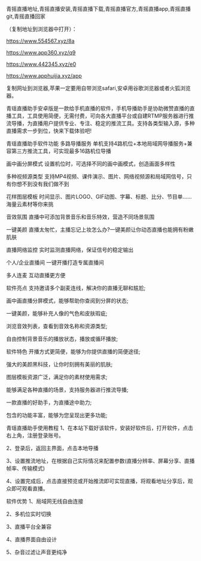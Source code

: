 青摇直播地址,青摇直播安装,青摇直播下载,青摇直播官方,青摇直播app,青摇直播git,青摇直播回家


（复制地址到浏览器中打开）：

https://www.554567.xyz/8a

https://www.app360.xyz/q9

https://www.442345.xyz/e0

https://www.apphuijia.xyz/app

复制网址到浏览器,苹果一定要用自带浏览safari,安卓用谷歌浏览器或者火狐浏览器。

青瑶直播助手安卓版是一款给手机直播的软件，手机导播助手是协助微赞直播的直播工具，工具使用简便，无需付费，可向各大直播平台或自建RTMP服务器进行推流导播，为直播用户提供专业、专注、稳定的推流工具。支持各类型输入源，多种直播需求一步到位，快来下载体验吧!



青瑶直播助手软件功能
多路导播服务 单机支持4路机位+本地局域网导播服务+兼容第三方推流工具，可实现最多16路机位导播

画中画分屏模式 设置机位时，可选择不同的画中画模式，创造画面多样性

多种视频源类型 支持MP4视频、课件演示、图片、网络视频源和局域网信号，只有你想不到没有我们做不到

花样图层模板 时间显示、图片LOGO、GIF动图、字幕、标题、比分、节目单......海量云素材等你来挑

音效氛围 直播中可添加背景音乐和音乐特效，营造不同场景氛围

一键美颜 直播太匆忙，主播忘记上妆怎么办?一键美颜让你动态直播也能拥有粉嫩肌肤

直播网络监控 实时监测直播网络，保证信号的稳定输出

个人/企业直播间 一键开播打造专属直播间

多人连麦 互动直播更方便

软件亮点
支持邀请多个副麦连线，解决你的直播无聊和尴尬;

画中画直播分屏模式，能够帮助你查阅到分屏的状态;

一键美颜，能够补充人像的气色和皮肤瑕疵;

浏览音效列表，查看到音效名称和资源类型;

自由控制背景音乐的播放状态，播放或循环播放;

软件特色
开播方式更简便，能够为你提供直播的简便途径;

强大的美颜黑科技，让你时刻拥有美丽的肌肤;

图层模板资源广泛，满足你的素材使用需求;

能够满足各种直播的场景，支持服务器进行推流导播;

一款直播的好助手，为直播途中助力;

包含的功能丰富，能够为您呈现出更多功能;

青瑶直播助手使用教程
1、在本站下载好该软件，安装好软件后，打开软件，点击右上角，注册登录账号。

2、登录后，返回主界面，点击本地导播

3、设置推流地址，在根据自己实际情况来配置参数(直播分辨率、屏幕分享、直播帧率、传输模式)

4、设置完成后，点击直接预览或开始推流即可实现直播，将观看地址分享后，观众即可观看直播。

软件优势
1、局域网无线自由连接

2、多机位实时切换

3、直播平台全兼容

4、直播界面自由设计

5、杂音过滤让声音更纯净

